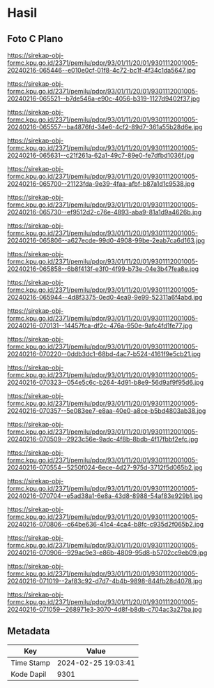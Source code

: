 # Hasil

## Foto C Plano

https://sirekap-obj-formc.kpu.go.id/2371/pemilu/pdpr/93/01/11/20/01/9301112001005-20240216-065446--e010e0cf-01f8-4c72-bc1f-4f34c1da5647.jpg

https://sirekap-obj-formc.kpu.go.id/2371/pemilu/pdpr/93/01/11/20/01/9301112001005-20240216-065521--b7de546a-e90c-4056-b319-1127d9402f37.jpg

https://sirekap-obj-formc.kpu.go.id/2371/pemilu/pdpr/93/01/11/20/01/9301112001005-20240216-065557--ba4876fd-34e6-4cf2-89d7-361a55b28d6e.jpg

https://sirekap-obj-formc.kpu.go.id/2371/pemilu/pdpr/93/01/11/20/01/9301112001005-20240216-065631--c21f261a-62a1-49c7-89e0-fe7dfbd1036f.jpg

https://sirekap-obj-formc.kpu.go.id/2371/pemilu/pdpr/93/01/11/20/01/9301112001005-20240216-065700--21123fda-9e39-4faa-afbf-b87a1d1c9538.jpg

https://sirekap-obj-formc.kpu.go.id/2371/pemilu/pdpr/93/01/11/20/01/9301112001005-20240216-065730--ef9512d2-c76e-4893-aba9-81a1d9a4626b.jpg

https://sirekap-obj-formc.kpu.go.id/2371/pemilu/pdpr/93/01/11/20/01/9301112001005-20240216-065806--a627ecde-99d0-4908-99be-2eab7ca6d163.jpg

https://sirekap-obj-formc.kpu.go.id/2371/pemilu/pdpr/93/01/11/20/01/9301112001005-20240216-065858--6b8f413f-e3f0-4f99-b73e-04e3b47fea8e.jpg

https://sirekap-obj-formc.kpu.go.id/2371/pemilu/pdpr/93/01/11/20/01/9301112001005-20240216-065944--4d8f3375-0ed0-4ea9-9e99-52311a6f4abd.jpg

https://sirekap-obj-formc.kpu.go.id/2371/pemilu/pdpr/93/01/11/20/01/9301112001005-20240216-070131--14457fca-df2c-476a-950e-9afc4fd1fe77.jpg

https://sirekap-obj-formc.kpu.go.id/2371/pemilu/pdpr/93/01/11/20/01/9301112001005-20240216-070220--0ddb3dc1-68bd-4ac7-b524-4161f9e5cb21.jpg

https://sirekap-obj-formc.kpu.go.id/2371/pemilu/pdpr/93/01/11/20/01/9301112001005-20240216-070323--054e5c6c-b264-4d91-b8e9-56d9af9f95d6.jpg

https://sirekap-obj-formc.kpu.go.id/2371/pemilu/pdpr/93/01/11/20/01/9301112001005-20240216-070357--5e083ee7-e8aa-40e0-a8ce-b5bd4803ab38.jpg

https://sirekap-obj-formc.kpu.go.id/2371/pemilu/pdpr/93/01/11/20/01/9301112001005-20240216-070509--2923c56e-9adc-4f8b-8bdb-4f17fbbf2efc.jpg

https://sirekap-obj-formc.kpu.go.id/2371/pemilu/pdpr/93/01/11/20/01/9301112001005-20240216-070554--5250f024-6ece-4d27-975d-3712f5d065b2.jpg

https://sirekap-obj-formc.kpu.go.id/2371/pemilu/pdpr/93/01/11/20/01/9301112001005-20240216-070704--e5ad38a1-6e8a-43d8-8988-54af83e929b1.jpg

https://sirekap-obj-formc.kpu.go.id/2371/pemilu/pdpr/93/01/11/20/01/9301112001005-20240216-070806--c64be636-41c4-4ca4-b8fc-c935d2f065b2.jpg

https://sirekap-obj-formc.kpu.go.id/2371/pemilu/pdpr/93/01/11/20/01/9301112001005-20240216-070906--929ac9e3-e86b-4809-95d8-b5702cc9eb09.jpg

https://sirekap-obj-formc.kpu.go.id/2371/pemilu/pdpr/93/01/11/20/01/9301112001005-20240216-071019--2af83c92-d7d7-4b4b-9898-844fb28d4078.jpg

https://sirekap-obj-formc.kpu.go.id/2371/pemilu/pdpr/93/01/11/20/01/9301112001005-20240216-071059--268971e3-3070-4d8f-b8db-c704ac3a27ba.jpg


## Metadata

| Key        | Value               |
| ---------- | ------------------- |
| Time Stamp | 2024-02-25 19:03:41 |
| Kode Dapil | 9301                |



